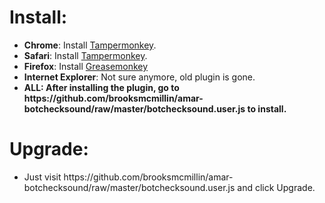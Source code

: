 <h1>Install:</h1>
<ul>
<li><b>Chrome</b>: Install <a href="https://chrome.google.com/webstore/detail/dhdgffkkebhmkfjojejmpbldmpobfkfo">Tampermonkey</a>.</li>
<li><b>Safari</b>: Install <a href="https://tampermonkey.net/?ext=dhdg&browser=safari">Tampermonkey</a>.</li>
<li><b>Firefox</b>: Install <a href="https://addons.mozilla.org/en-US/firefox/addon/greasemonkey/">Greasemonkey</a></li>
<li><b>Internet Explorer</b>: Not sure anymore, old plugin is gone.</li>
<li><b>ALL: After installing the plugin, go to https://github.com/brooksmcmillin/amar-botchecksound/raw/master/botchecksound.user.js to install.</b>
</ul>

<h1>Upgrade:</h1>
<ul>
<li>Just visit https://github.com/brooksmcmillin/amar-botchecksound/raw/master/botchecksound.user.js and click Upgrade.</li>
</ul>
